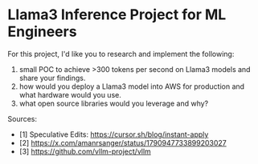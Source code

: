# Llama3 Inference Project for ML Engineers

For this project, I'd like you to research and implement the following:

1) small POC to achieve >300 tokens per second on Llama3 models and share your findings. 
2) how would you deploy a Llama3 model into AWS for production and what hardware would you use.
3) what open source libraries would you leverage and why?

Sources:
- [1] Speculative Edits: https://cursor.sh/blog/instant-apply
- [2] https://x.com/amanrsanger/status/1790947733899203027
- [3] https://github.com/vllm-project/vllm

